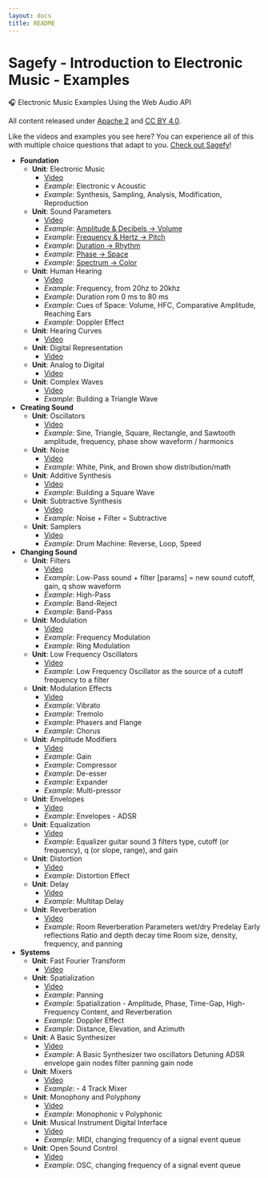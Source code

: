 ```yaml
---
layout: docs
title: README
---
```


# Sagefy - Introduction to Electronic Music - Examples
🎧 Electronic Music Examples Using the Web Audio API

All content released under [Apache 2](http://www.apache.org/licenses/LICENSE-2.0) and [CC BY 4.0](https://creativecommons.org/licenses/by/4.0/).

Like the videos and examples you see here?
You can experience all of this with multiple choice questions that adapt to you. [Check out Sagefy](https://sagefy.org/subjects/UIe3mx3UTQKHDG2zLyHI5w/landing)!

- **Foundation**
  - **Unit**: Electronic Music
    - [Video](https://youtu.be/VSwjp7Zt1GY)
    - _Example_: Electronic v Acoustic
    - _Example_: Synthesis, Sampling, Analysis, Modification, Reproduction
  - **Unit**: Sound Parameters
    - [Video](https://youtu.be/9nlWEA-DAGU)
    - _Example_: [Amplitude & Decibels -> Volume](http://em.sagefy.org/examples/amplitude-and-volume)
    - _Example_: [Frequency & Hertz -> Pitch](http://em.sagefy.org/examples/frequency-and-pitch)
    - _Example_: [Duration -> Rhythm](http://em.sagefy.org/examples/duration-and-rhythm)
    - _Example_: [Phase -> Space](http://em.sagefy.org/examples/phase-and-space)
    - _Example_: [Spectrum -> Color](http://em.sagefy.org/examples/spectrum-and-color)
  - **Unit**: Human Hearing
    - [Video](https://youtu.be/3K7fYHczldY)
    - _Example_: Frequency, from 20hz to 20khz
    - _Example_: Duration rom 0 ms to 80 ms
    - _Example_: Cues of Space: Volume, HFC, Comparative Amplitude, Reaching Ears
    - _Example_: Doppler Effect
  - **Unit**: Hearing Curves
    - [Video](https://youtu.be/N8TDZWYr6xo)
  - **Unit**: Digital Representation
    - [Video](https://youtu.be/bhCRqfdI_dI)
  - **Unit**: Analog to Digital
    - [Video](https://youtu.be/kVwK-u82n6g)
  - **Unit**: Complex Waves
    - [Video](https://youtu.be/qAojF80nwsM)
    - _Example_: Building a Triangle Wave
- **Creating Sound**
  - **Unit**: Oscillators
    - [Video](https://youtu.be/XVSTrQktys8)
    - _Example_: Sine, Triangle, Square, Rectangle, and Sawtooth
      amplitude, frequency, phase
      show waveform / harmonics
  - **Unit**: Noise
    - [Video](https://youtu.be/1Ru0I4epGA0)
    - _Example_: White, Pink, and Brown
      show distribution/math
  - **Unit**: Additive Synthesis
    - [Video](https://youtu.be/TBt4YUP-UN0)
    - _Example_: Building a Square Wave
  - **Unit**: Subtractive Synthesis
    - [Video](https://youtu.be/lJaOJxP4hUg)
    - _Example_: Noise + Filter = Subtractive
  - **Unit**: Samplers
    - [Video](https://youtu.be/apT5oXr9sPg)
    - _Example_: Drum Machine: Reverse, Loop, Speed
- **Changing Sound**
  - **Unit**: Filters
    - [Video](https://youtu.be/icRtqXy7UQk)
    - _Example_: Low-Pass
      sound + filter [params] = new sound
      cutoff, gain, q
      show waveform
    - _Example_: High-Pass
    - _Example_: Band-Reject
    - _Example_: Band-Pass
  - **Unit**: Modulation
    - [Video](https://youtu.be/Pfbvj8tzc8M)
    - _Example_: Frequency Modulation
    - _Example_: Ring Modulation
  - **Unit**: Low Frequency Oscillators
    - [Video](https://youtu.be/SLmtt33huVo)
    - _Example_: Low Frequency Oscillator
      as the source of a cutoff frequency to a filter
  - **Unit**: Modulation Effects
    - [Video](https://youtu.be/ExFlL97cwPY)
    - _Example_: Vibrato
    - _Example_: Tremolo
    - _Example_: Phasers and Flange
    - _Example_: Chorus
  - **Unit**: Amplitude Modifiers
    - [Video](https://youtu.be/EosXTzzVM7c)
    - _Example_: Gain
    - _Example_: Compressor
    - _Example_: De-esser
    - _Example_: Expander
    - _Example_: Multi-pressor
  - **Unit**: Envelopes
    - [Video](https://youtu.be/WMZJmjfMAX4)
    - _Example_: Envelopes - ADSR
  - **Unit**: Equalization
    - [Video](https://youtu.be/LYv_oVJ4vnI)
    - _Example_: Equalizer
      guitar sound
      3 filters
      type, cutoff (or frequency), q (or slope, range), and gain
  - **Unit**: Distortion
    - [Video](https://youtu.be/smylrBjP8s0)
    - _Example_: Distortion Effect
  - **Unit**: Delay
    - [Video](https://youtu.be/3zM7GleGlKw)
    - _Example_: Multitap Delay
  - **Unit**: Reverberation
    - [Video](https://youtu.be/wAgrMN5WtZ4)
    - _Example_: Room Reverberation Parameters
      wet/dry
      Predelay
      Early reflections
      Ratio and depth
      decay time
      Room size, density, frequency, and panning
- **Systems**
  - **Unit**: Fast Fourier Transform
    - [Video](https://youtu.be/K8XAKz68kH4)
  - **Unit**: Spatialization
    - [Video](https://youtu.be/czrUV712htI)
    - _Example_: Panning
    - _Example_: Spatialization - Amplitude, Phase, Time-Gap, High-Frequency Content, and Reverberation
    - _Example_: Doppler Effect
    - _Example_: Distance, Elevation, and Azimuth
  - **Unit**: A Basic Synthesizer
    - [Video](https://youtu.be/Uq-oyrjtGcs)
    - _Example_: A Basic Synthesizer
      two oscillators
      Detuning
      ADSR envelope
      gain nodes
      filter
      panning
      gain node
  - **Unit**: Mixers
    - [Video](https://youtu.be/j1iweMiYegQ)
    - _Example_: - 4 Track Mixer
  - **Unit**: Monophony and Polyphony
    - [Video](https://youtu.be/ZFOnYaG3TGs)
    - _Example_: Monophonic v Polyphonic
  - **Unit**: Musical Instrument Digital Interface
    - [Video](https://youtu.be/DnDjkPVUlos)
    - _Example_: MIDI, changing frequency of a signal event queue
  - **Unit**: Open Sound Control
    - [Video](https://youtu.be/iB2N585gEKg)
    - _Example_: OSC, changing frequency of a signal event queue

